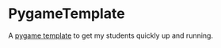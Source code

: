 # PygameTemplate

A [pygame template](https://github.com/bitjungle/PygameTemplate/blob/master/pygame-template.py) to get my students quickly up and running.
